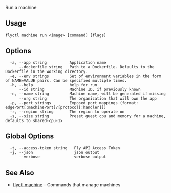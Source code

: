 Run a machine


## Usage
~~~
flyctl machine run <image> [command] [flags]
~~~

## Options

~~~
  -a, --app string          Application name
      --dockerfile string   Path to a Dockerfile. Defaults to the Dockerfile in the working directory.
  -e, --env strings         Set of environment variables in the form of NAME=VALUE pairs. Can be specified multiple times.
  -h, --help                help for run
      --id string           Machine ID, if previously known
  -n, --name string         Machine name, will be generated if missing
      --org string          The organization that will own the app
  -p, --port strings        Exposed port mappings (format: edgePort[:machinePort]/[protocol[:handler]])
  -r, --region string       The region to operate on
  -s, --size string         Preset guest cpu and memory for a machine, defaults to shared-cpu-1x
~~~

## Global Options

~~~
  -t, --access-token string   Fly API Access Token
  -j, --json                  json output
      --verbose               verbose output
~~~

## See Also

* [flyctl machine](/docs/flyctl/machine/)	 - Commands that manage machines

